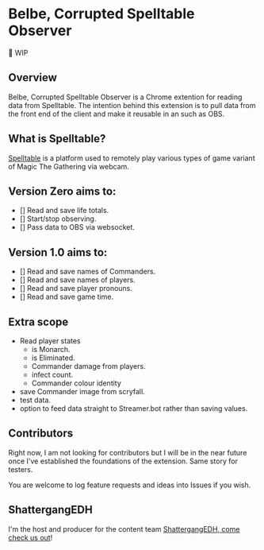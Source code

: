 # Belbe, Corrupted Spelltable Observer
🚧 WIP
## Overview
Belbe, Corrupted Spelltable Observer is a Chrome extention for reading data from Spelltable.
The intention behind this extension is to pull data from the front end of the client and make it reusable in an such as OBS.

## What is Spelltable?
[Spelltable](https://spelltable.wizards.com/) is a platform used to remotely play various types of game variant of Magic The Gathering via webcam. 

## Version Zero aims to:
- [] Read and save life totals.
- [] Start/stop observing.
- [] Pass data to OBS via websocket.

## Version 1.0 aims to:
- [] Read and save names of Commanders.
- [] Read and save names of players.
- [] Read and save player pronouns.
- [] Read and save game time.

## Extra scope
- Read player states
  - is Monarch.
  - is Eliminated.
  - Commander damage from players.
  - infect count.
  - Commander colour identity
- save Commander image from scryfall.
- test data.
- option to feed data straight to Streamer.bot rather than saving values.

## Contributors
Right now, I am not looking for contributors but I will be in the near future once I've established the foundations of the extension. Same story for testers.

You are welcome to log feature requests and ideas into Issues if you wish.

## ShattergangEDH
I'm the host and producer for the content team [ShattergangEDH, come check us out](http://shattergang.com/)!
